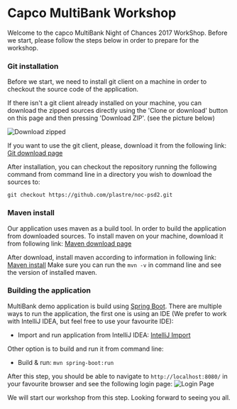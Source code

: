 # Capco MultiBank Workshop #

Welcome to the capco MultiBank Night of Chances 2017 WorkShop. Before we start, 
please follow the steps below in order to prepare for the workshop.

### Git installation ###
Before we start, we need to install git client on a machine in order to checkout the
source code of the application. 

If there isn't a git client already installed on your machine, you can download the zipped
sources directly using the 'Clone or download' button on this page and then pressing 'Download ZIP'.
(see the picture below)

![Download zipped](https://github.com/plastre/noc-psd2/blob/master/media/git.PNG "Download zipped")

If you want to use the git client, please, download it from the following link:
[Git download page](https://git-scm.com/downloads)

After installation, you can checkout the repository running the following command from command
line in a directory you wish to download the sources to:

`git checkout https://github.com/plastre/noc-psd2.git`

### Maven install ###
Our application uses maven as a build tool. In order to build the application from downloaded sources. To
install maven on your machine, download it from following link:
[Maven download page](https://maven.apache.org/download.cgi)

After download, install maven according to information in following link: 
[Maven install](https://maven.apache.org/install.html)
Make sure you can run the `mvn -v` in command line and see the version of installed maven.

### Building the application ###
MultiBank demo application is build using [Spring Boot](https://projects.spring.io/spring-boot/). There are
multiple ways to run the application, the first one is using an IDE (We prefer to work with IntelliJ IDEA,
but feel free to use your favourite IDE):
* Import and run application from IntelliJ IDEA: [IntelliJ Import](https://www.jetbrains.com/help/idea/maven.html#maven_import_project_start)

Other option is to build and run it from command line:
* Build & run: `mvn spring-boot:run`

After this step, you should be able to navigate to `http://localhost:8080/` in your favourite browser and
see the following login page:
![Login Page](https://github.com/plastre/noc-psd2/blob/master/media/login.PNG "Login Page")

We will start our workshop from this step. Looking forward to seeing you all.


